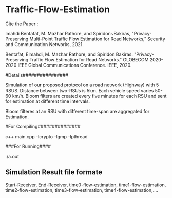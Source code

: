 # Traffic-Flow-Estimation

Cite the Paper :

lmahdi Bentafat, M. Mazhar Rathore, and Spiridon~Bakiras, "Privacy-Preserving Multi-Point Traffic Flow Estimation for Road Networks," Security and Communication Networks, 2021.

Bentafat, Elmahdi, M. Mazhar Rathore, and Spiridon Bakiras. "Privacy-Preserving Traffic Flow Estimation for Road Networks." GLOBECOM 2020-2020 IEEE Global Communications Conference. IEEE, 2020.


#Details################ 

Simulation of our proposed protocol on a road network (Highway) with 5 RSUS. Distance between two-RSUs is 5km.  Each vehicle speed varies 50-60 km/h. Bloom filters are created every five minutes for each RSU and sent for estimation at different time intervals.   

Bloom filteres at an RSU with different time-span  are aggregated for Estimation.  
 

#For Compiling###############
 
c++ main.cpp -lcrypto -lgmp -lpthread


###For Running####

./a.out

## Simulation Result file formate

Start-Receiver, End-Receiver, time0-flow-estimation, time1-flow-estimation, time2-flow-estimation, time3-flow-estimation, time4-flow-estimation,....
